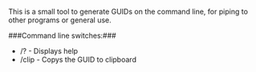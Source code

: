 This is a small tool to generate GUIDs on the command line, for piping to other programs or general use.

###Command line switches:###
* /? - Displays help
* /clip - Copys the GUID to clipboard
